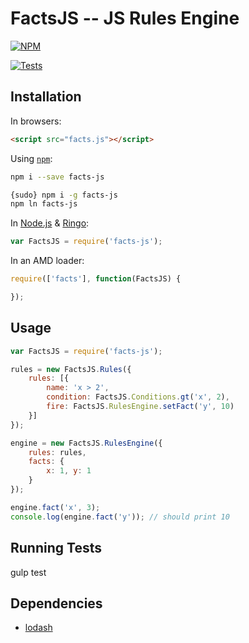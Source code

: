 # FactsJS -- JS Rules Engine

[![NPM](https://nodei.co/npm/facts-js.png?r=1)](https://nodei.co/npm/facts-js/)

[![Tests](https://ci.testling.com/hapyak/facts-js.png)](https://ci.testling.com/hapyak/facts-js)

## Installation

In browsers:

```html
<script src="facts.js"></script>
```

Using [`npm`](http://npmjs.org/):

```bash
npm i --save facts-js

{sudo} npm i -g facts-js
npm ln facts-js
```

In [Node.js](http://nodejs.org/) & [Ringo](http://ringojs.org/):

```js
var FactsJS = require('facts-js');
```

In an AMD loader:

```js
require(['facts'], function(FactsJS) {

});
```

## Usage

```js
var FactsJS = require('facts-js');

rules = new FactsJS.Rules({
    rules: [{
        name: 'x > 2',
        condition: FactsJS.Conditions.gt('x', 2),
        fire: FactsJS.RulesEngine.setFact('y', 10)
    }]
});

engine = new FactsJS.RulesEngine({
    rules: rules,
    facts: {
        x: 1, y: 1
    }
});

engine.fact('x', 3);
console.log(engine.fact('y')); // should print 10
```

## Running Tests

gulp test


## Dependencies

* [lodash](http://lodash.com/)

